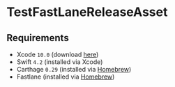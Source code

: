 # TestFastLaneReleaseAsset


## Requirements

* Xcode `10.0` (download [here](https://developer.apple.com/download/))
* Swift `4.2` (installed via Xcode)
* Carthage `0.29` (installed via [Homebrew](https://brew.sh/))
* Fastlane (installed via [Homebrew](https://brew.sh/))
